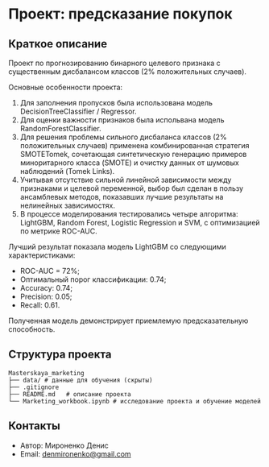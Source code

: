 # Проект: предсказание покупок

## Краткое описание
Проект по прогнозированию бинарного целевого признака с существенным дисбалансом классов (2% положительных случаев).

Основные особенности проекта:
1. Для заполнения пропусков была использована модель DecisionTreeClassifier / Regressor.
2. Для оценки важности признаков была испольвана модель RandomForestClassifier.
3. Для решения проблемы сильного дисбаланса классов (2% положительных случаев) применена комбинированная стратегия SMOTETomek, сочетающая синтетическую генерацию примеров миноритарного класса (SMOTE) и очистку данных от шумовых наблюдений (Tomek Links).
4. Учитывая отсутствие сильной линейной зависимости между признаками и целевой переменной, выбор был сделан в пользу ансамблевых методов, показавших лучшие результаты на нелинейных зависимостях.
5. В процессе моделирования тестировались четыре алгоритма: LightGBM, Random Forest, Logistic Regression и SVM, с оптимизацией по метрике ROC-AUC.

Лучший результат показала модель LightGBM со следующими характеристиками:
- ROC-AUC = 72%;
- Оптимальный порог классификации: 0.74;
- Accuracy: 0.74;
- Precision: 0.05;
- Recall: 0.61.

Полученная модель демонстрирует приемлемую предсказательную способность.

## Структура проекта
```
Masterskaya_marketing
├── data/ # данные для обучения (скрыты)
├── .gitignore
├── README.md   # описание проекта
└── Marketing_workbook.ipynb # исследование проекта и обучение моделей
```
## Контакты
 * Автор: Мироненко Денис
 * Email: denmironenko@gmail.com
